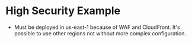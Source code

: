 # High Security Example

- Must be deployed in us-east-1 because of WAF and CloudFront. It's possible to use other regions not without more complex configuration.